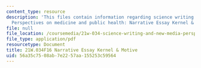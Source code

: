 ```yaml
---
content_type: resource
description: 'This files contain information regarding science writing and new media:
  Perspectives on medicine and public health: Narrative Essay Kernel & Motive.'
file: null
file_location: /coursemedia/21w-034-science-writing-and-new-media-perspectives-on-medicine-and-public-health-fall-2016/56a35c7508ab7e2257aa155253c59564_MIT21W_034F16_KernelMotiv.pdf
file_type: application/pdf
resourcetype: Document
title: 21W.034F16 Narrative Essay Kernel & Motive
uid: 56a35c75-08ab-7e22-57aa-155253c59564
---
```

